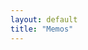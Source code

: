 ```yaml
---
layout: default
title: "Memos"
---
```

<script>
function includeHTML() {
  var z, i, elmnt, file, xhttp;
  /* Loop through a collection of all HTML elements: */
  z = document.getElementsByTagName("*");
  for (i = 0; i < z.length; i++) {
    elmnt = z[i];
    /*search for elements with a certain atrribute:*/
    file = elmnt.getAttribute("w3-include-html");
    if (file) {
      /* Make an HTTP request using the attribute value as the file name: */
      xhttp = new XMLHttpRequest();
      xhttp.onreadystatechange = function() {
        if (this.readyState == 4) {
          if (this.status == 200) {elmnt.innerHTML = this.responseText;}
          if (this.status == 404) {elmnt.innerHTML = "Page not found.";}
          /* Remove the attribute, and call this function once more: */
          elmnt.removeAttribute("w3-include-html");
          includeHTML();
        }
      } 
      xhttp.open("GET", file, true);
      xhttp.send();
      /* Exit the function: */
      return;
    }
  }
}
</script>

<div w3-include-html="books.html"></div>
<div w3-include-html="software.html"></div>
<div w3-include-html="journals.html"></div>
<div w3-include-html="tools.html"></div>

<script>
includeHTML();
</script>